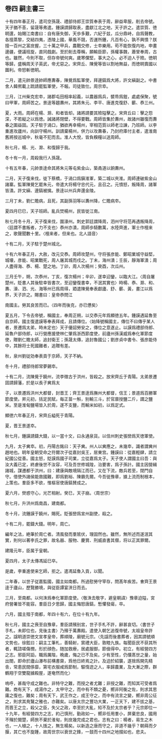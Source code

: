## 卷四 嗣主書三

十有四年春正月，遣司空孫晟、禮部侍郎王崇質奉表于周，辭益卑服，削去帝號。天子猶不荅，留晟等弗遣。鍾謨請歸取表，盡獻江北之地，天子許之。遣崇質、徳眀還，始賜江南書曰：自有唐失御，天歩多艱，六紀于兹，瓜分鼎峙，自爲聲教，各擅蒸黎，交結四夷，憑陵上國，華風不競，否運所鍾，凡百有心，孰不興憤？朕擅一百州之富庻握，三十萬之甲兵，農戰交修，士䘚樂用。苟不能恢復内地，申畫邊疆，便議班旋，直同戲劇。至於削去尊稱，願輸臣節，孫權事魏，蕭𧦴奉周，古也。雖然，今則不取，但存帝號何爽。歲寒儻堅，事大之心，必不迫人于險。徳眀等歸，盛稱周天子英武，帝尤惡之。宋齊丘、陳覺等皆以割地無益，而徳眀賣國以圗利。帝怒斬徳眀。

二月，遣元帥景逹帥師應夀春，陳覺爲監軍使，拜邊鎬爲大將，許文縝副之。中書舍人韓熈載上䟽請罷監軍使，不報。司徒致仕。周宗䘚。

三月，江州柴克宏䘚，諸郡屯田相率起義，以農器爲兵，襞帋爲鎧，處處保聚，號曰甲軍，周師苦之。景逹等趨夀州，其將朱元、李平、唐進克復舒、蘄、㤗三州。

夏，大雨。周師在楊、滁、和者皆却。諸將請要其險隘擊之。宋齊丘曰：擊之怨深，不若縦之以爲徳。誡諸將閉壁，不得要戰。周師皆集於夀州，故諸州雖復而夀春之圍益固。天子駐于渦口，猶欲再幸楊州，宰相范質以師老泣諌，乃班師。以李重進攻廬州，向訓守楊州。訓請棄楊州，併力以攻夀春，乃封府庫付主者，遣淮南舊將按巡城中，秋毫不犯而去。淮人大悅，皆負糗糧以送周師。

秋七月，楊、光、滁、和復歸于我。

冬十有一月，周殺我行人孫晟。

十有五年春，元帥景逹命其將朱元等屯紫金山，築甬道以餉夀州。

二月，天子復来伐，徙下蔡橋，于渦口爲鎭淮軍，築二城以夾淮。周師連破紫金山諸寨。監軍陳覺乞罷朱元，帝遣大将楊守忠代元，且召之。元憤怒，叛降周，諸軍皆潰。許文縝、邊鎬被擒。景逹以州兵奔還金陵。

三月丁未，劉仁贍病，且死，其副孫羽等以夀州降，仁贍病䘚。

夏四月巳巳，天子班師。亂兵焚楊州，民皆徙江南。

秋七月冬十月，天子復来伐，圍濠州。刺史郭廷謂降周，泗州守将范再遇叛降周，〈廷謂不書叛者，力不支也〉㤗州亦潰，周師歩騎數萬，水陸齊進，軍士作檀来之，歌聲聞數十里。〈檀来者，但来也。北人語音〉

十有二月，天子駐于楚州城北。

十有六年春正月，大赦，改元交㤗。周師攻楚州，守将張彦能、鄭昭業城守益堅，城壊，彦能、昭業戰死，周人屠其城而戍之。丁未，海州潰；壬辰，靜海軍潰；周人盡得海、㤗、楊、楚之地。丁卯，周人次楊州；癸酉，次瓜州。

三月壬午，朔，次㤗州，丁亥，復次楊州；辛卯，遂幸迎鑾，以臨大江。〈周自屠楚州，貶書人其後駐幸皆書次，至迎鑾復書幸，不泯其實也〉時楊、㤗、滁、和、夀、濠、泗、光、海等州已爲周得，廼遣陳覺奉表獻廬、舒、蘄、黃，畫江以爲界，天子許之。賜書曰：皇帝恭問江

南國主。勞其良苦而已。〈四年而後克，亦已憊矣〉

夏五月，下令去帝號，稱國主，奉周正朔，以交㤗元年爲顯徳五年。鍾謨遇延魯至自京師，國主復遣謨等奉表拜成，且請傳位。〈始降號稱國主，傳位不曰傳乎某人者，景遷爲太弟，時未定也〉天子優詔勞安之，傳位之意遂止。以謨爲禮部侍郎、延魯户部侍郎，以行營應援使林仁肇爲浙西節度使，前廬州孫漢威爲奉化軍節度使，贈劉仁贍太師，追封衛王；孫晟太傳，追封魯國公；劉彦貞中書令、張彦能侍中，其餘将士死國難者，追贈有差。

秋，泉州劉従効奉表貢于京師，天子不納。

冬十月，禮部侍郎常夢錫䘚。

十有二月，流陳覺于饒州，流李徴古于洪州，皆殺之。放宋齊丘于青陽。太弟景遷固請歸藩，於是以長子兾爲太

子，以景遷爲洪州大都督，封晋王；齊王景逹爲撫州大都督，信王；景逷爲百勝軍節度使。昇元初，括定民賦，每正苗一斛，别輸三斗，於官廪授鹽二斤，謂之鹽米。至是淮甸鹽場皆入於周，遂不支鹽，而輸米如初，以爲定式。

顯徳六年春正月，宋齊丘縊死于青陽。

夏，晋王景遂䘚。

秋七月，鍾謨請鑄大錢，以一當十文，曰永通泉貨。以信州刺史張巒爲天徳軍使。

九月，太子兾䘚。初，丹陽古銘曰：天子兾。州人以兾應之，未幾䘚，識者謂兾州趙地也。眀年皇朝受命之符爾次子從嘉封吳王，居東宫。鍾謨曰：從嘉輕肆，請立紀國公從善。國主怒，貶謨爲國子司業，立從嘉爲太子。天子使人謂國主曰吾：與汝大義已定，終慮後世不汝容，可及吾世修城隍，治要害，爲子孫計。國主因營緝諸城，謀遷都于洪州，曰：建康與敵境隔江而已，又在下流，敵兵若至，閉門自守。借使外諸侯能救國難，即爲劉裕、陳霸先爾。今吾徙豫章，據上流而制根本，上策也。羣臣多不欲，惟樞宻使唐鎬賛成之。

夏六月，熒惑守心，光芒相射。癸巳，天子崩。〈周世宗〉

秋七月，升洪州爲南昌，建南都。

冬十月，流鍾謨于饒州，賜死。貶張巒爲宣州副使，殺之。

十有二月，罷鑄大錢。明年，周亡。

編年之法，絶筆於周亡者。清風發而羣隂伏，理固然也。雖然，無所述而遂泯其實，則何以著李氏之罪，故名器、服物、慶賞、刑威直書其僣，将以正其罪爾。

建隆元年，臣属于皇朝。

夏四月，太子太傳馮延巳卒。

是歲，李重進使来乞師，拒之。遣馮延魯入貢，以聞。

二年春，以世子従嘉監國，國主如南都。所過慰勞守宰存，問髙年疾苦。㑹齊王景逹于廬山，歷覽勝境，與従臣譚宴浹日而去。

三月，至南都。以何洙爲奉化軍節度使。〈敬洙去敬字，避皇朝諱〉豫章迫隘，宮府營署皆不能容。羣臣日夕思歸，國主悔怒唐鎬，慙懼發瘍，卒。

六月，國主殂于南都，年四十有六，在位十有九年。

秋七月，國主之䘮至自豫章，羣臣請殯别宮，世子手札不許，辭甚哀切。〈書世子手札，未即位也，見後主書〉乃殯于萬夀殿。遣使入朝乞追復帝號，太祖皇帝許之。諡眀道崇徳文宣孝皇帝，葬順陵，廟號元宗。〈先諡而後書葬者，因其請號順文势也，徐鉉曰：嗣主工筆札，善騎射，賔禮大臣，敦睦九族。每聞臣民不获其所者，輒諮嗟傷憫，形於顔色，随加救療，居處服御，節儉得中。初立，有經營四方之志。邪臣阿謟，職爲厲階，晩歲，悔之已不及矣。少有至性，仍懐髙世之量，始出閤，即命於廬山瀑布前構書齋，爲他日終焉之計。及迫於紹襲，遂捨爲開先精舎，常患民間侈靡，第宅衣服咸爲節制，驅惰逰之人，率歸農業，及大漸之際，群鶴翔于空雙龍據殿屋，遂奄然而化〉

嗚呼，甚哉守成之難也。非特守之難，而授之者尤難；非授之難，而知其可受者爲難。商有天下，成湯作之，太甲守之，而中有不類之憂，嚮非阿衡之佐，則求其思庸之復也，難矣；周有天下，武王作之，成王守之，而中有流言之變，嚮非周公征之，則求其鳧鷖之雅也，亦難矣。以唐太宗之豐功大業，一正天下，建不拔之基，而晋王之立，殺父之臣，失父之政，䘚至於大亂，矧不及於太宗者乎？元宗即位一十九年，有經營四方之志，約己慎刑，勤政如一，嚮非任用羣小，屏棄忠良，國用不殫於閩楚，師旅不棄於淮甸，則庻幾完成之君也。志有之曰：楊者，易生之木也，一人植之，十人㧞之，無生楊矣。以新造之唐而守之，非道不㡬乎？朝蒔而夕揠，其亡也不旋踵，故周世宗以衰世之鋒，一鼓而十四州之地掇如也，悲夫。